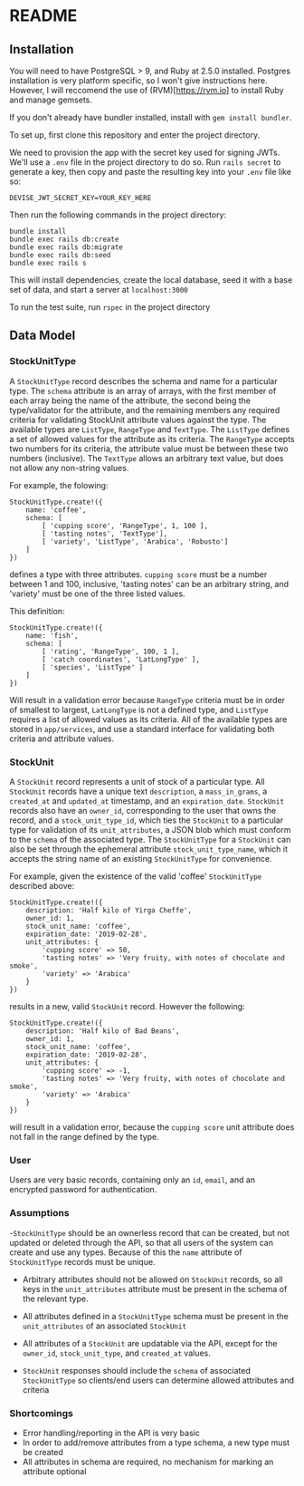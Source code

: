 # README

## Installation

You will need to have PostgreSQL > 9, and Ruby at 2.5.0 installed. Postgres installation is very platform specific, so I won't give instructions here. However, I will reccomend the use of (RVM)[https://rvm.io] to install Ruby and manage gemsets.

If you don't already have bundler installed, install with `gem install bundler`.

To set up, first clone this repository and enter the project directory.

We need to provision the app with the secret key used for signing JWTs. We'll use a `.env` file in the project directory to do so. Run `rails secret` to generate a key, then copy and paste the resulting key into your `.env` file like so:

```
DEVISE_JWT_SECRET_KEY=YOUR_KEY_HERE
```

Then run the following commands in the project directory:

```
bundle install
bundle exec rails db:create
bundle exec rails db:migrate
bundle exec rails db:seed
bundle exec rails s
```

This will install dependencies, create the local database, seed it with a base set of data, and start a server at `localhost:3000`

To run the test suite, run `rspec` in the project directory

## Data Model

### StockUnitType

A `StockUnitType` record describes the schema and name for a particular type. The `schema` attribute is an array of arrays, with the first member of each array being the name of the attribute, the second being the type/validator for the attribute, and the remaining members any required criteria for validating StockUnit attribute values against the type. The available types are `ListType`, `RangeType` and `TextType`. The `ListType` defines a set of allowed values for the attribute as its criteria. The `RangeType` accepts two numbers for its criteria, the attribute value must be between these two numbers (inclusive). The `TextType` allows an arbitrary text value, but does not allow any non-string values.

For example, the folowing:

```
StockUnitType.create!({
    name: 'coffee',
    schema: [
        [ 'cupping score', 'RangeType', 1, 100 ],
        [ 'tasting notes', 'TextType'],
        [ 'variety', 'ListType', 'Arabica', 'Robusto']
    ]
})
```

defines a type with three attributes. `cupping score` must be a number between 1 and 100, inclusive, 'tasting notes' can be an arbitrary string, and 'variety' must be one of the three listed values.

This definition:

```
StockUnitType.create!({
    name: 'fish',
    schema: [
        [ 'rating', 'RangeType', 100, 1 ],
        [ 'catch coordinates', 'LatLongType' ],
        [ 'species', 'ListType' ]
    ]
})
```

Will result in a validation error because `RangeType` criteria must be in order of smallest to largest, `LatLongType` is not a defined type, and `ListType` requires a list of allowed values as its criteria. All of the available types are stored in `app/services`, and use a standard interface for validating both criteria and attribute values.

### StockUnit

A `StockUnit` record represents a unit of stock of a particular type. All `StockUnit` records have a unique text `description`, a `mass_in_grams`, a `created_at` and `updated_at` timestamp, and an `expiration_date`. `StockUnit` records also have an `owner_id`, corresponding to the user that owns the record, and a `stock_unit_type_id`, which ties the `StockUnit` to a particular type for validation of its `unit_attributes`, a JSON blob which must conform to the `schema` of the associated type. The `StockUnitType` for a `StockUnit` can also be set through the ephemeral attribute `stock_unit_type_name`, which it accepts the string name of an existing `StockUnitType` for convenience.

For example, given the existence of the valid 'coffee' `StockUnitType` described above:

```
StockUnitType.create!({
    description: 'Half kilo of Yirga Cheffe',
    owner_id: 1,
    stock_unit_name: 'coffee',
    expiration_date: '2019-02-28',
    unit_attributes: {
        'cupping score' => 50,
        'tasting notes' => 'Very fruity, with notes of chocolate and smoke',
        'variety' => 'Arabica'
    }
})
```

results in a new, valid `StockUnit` record. However the following:

```
StockUnitType.create!({
    description: 'Half kilo of Bad Beans',
    owner_id: 1,
    stock_unit_name: 'coffee',
    expiration_date: '2019-02-28',
    unit_attributes: {
        'cupping score' => -1,
        'tasting notes' => 'Very fruity, with notes of chocolate and smoke',
        'variety' => 'Arabica'
    }
})
```

will result in a validation error, because the `cupping score` unit attribute does not fall in the range defined by the type.

### User

Users are very basic records, containing only an `id`, `email`, and an encrypted password for authentication.

### Assumptions

-`StockUnitType` should be an ownerless record that can be created, but not updated or deleted through the API, so that all users of the system can create and use any types. Because of this the `name` attribute of `StockUnitType` records must be unique.

- Arbitrary attributes should not be allowed on `StockUnit` records, so all keys in the `unit_attributes` attribute must be present in the schema of the relevant type.

- All attributes defined in a `StockUnitType` schema must be present in the `unit_attributes` of an associated `StockUnit`

- All attributes of a `StockUnit` are updatable via the API, except for the `owner_id`, `stock_unit_type`, and `created_at` values.

- `StockUnit` responses should include the `schema` of associated `StockUnitType` so clients/end users can determine allowed attributes and criteria

### Shortcomings

- Error handling/reporting in the API is very basic
- In order to add/remove attributes from a type schema, a new type must be created
- All attributes in schema are required, no mechanism for marking an attribute optional
